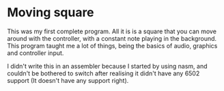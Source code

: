 # Moving square

This was my first complete program. All it is is a square that you can move around with the controller, with a constant note playing in the background. This program taught me a lot of things, being the basics of audio, graphics and controller input.

I didn't write this in an assembler because I started by using nasm, and couldn't be bothered to switch after realising it didn't have any 6502 support (It doesn't have any support right).
